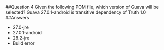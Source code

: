 ##Question 4
Given the following POM file, which version of Guava will be selected? Guava 27.0.1-android is transitive dependency of Truth 1.0
##Answers
* 27.0-jre
* 27.0.1-android
* 28.2-jre 
* Build error
